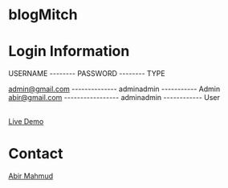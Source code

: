 # blogMitch

# Login Information<br />

USERNAME -------- PASSWORD -------- TYPE<br />

admin@gmail.com -------------- adminadmin ----------- Admin<br />
abir@gmail.com ----------------- adminadmin ------------ User<br />



<br>
<a href="https://blog-abir.herokuapp.com/">Live Demo</a><br>

# Contact<br>
<a href="mailto:amabirmahmud@gmail.com">Abir Mahmud</a><br>
